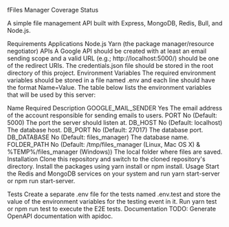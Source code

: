 fFiles Manager
Coverage Status

A simple file management API built with Express, MongoDB, Redis, Bull, and Node.js.

Requirements
Applications
Node.js
Yarn (the package manager/resource negotiator)
APIs
A Google API should be created with at least an email sending scope and a valid URL (e.g.; http://localhost:5000/) should be one of the redirect URIs. The credentials.json file should be stored in the root directory of this project.
Environment Variables
The required environment variables should be stored in a file named .env and each line should have the format Name=Value. The table below lists the environment variables that will be used by this server:

Name	Required	Description
GOOGLE_MAIL_SENDER	Yes	The email address of the account responsible for sending emails to users.
PORT	No (Default: 5000)	The port the server should listen at.
DB_HOST	No (Default: localhost)	The database host.
DB_PORT	No (Default: 27017)	The database port.
DB_DATABASE	No (Default: files_manager)	The database name.
FOLDER_PATH	No (Default: /tmp/files_manager (Linux, Mac OS X) & %TEMP%/files_manager (Windows))	The local folder where files are saved.
Installation
Clone this repository and switch to the cloned repository's directory.
Install the packages using yarn install or npm install.
Usage
Start the Redis and MongoDB services on your system and run yarn start-server or npm run start-server.

Tests
Create a separate .env file for the tests named .env.test and store the value of the environment variables for the testing event in it.
Run yarn test or npm run test to execute the E2E tests.
Documentation
TODO: Generate OpenAPI documentation with apidoc.
